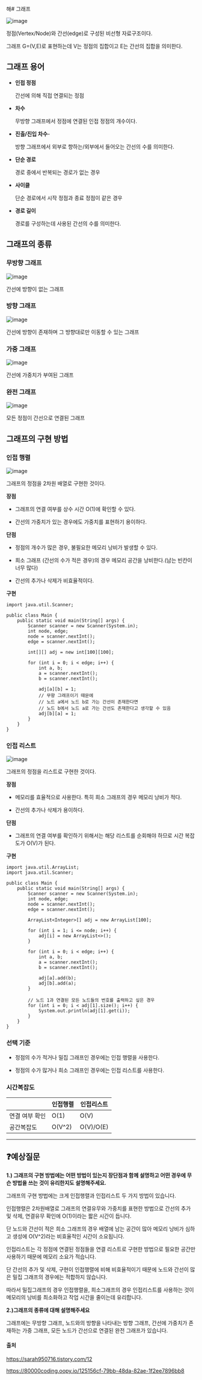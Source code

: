 해# 그래프

![image](https://github.com/dlrkdus/CS_STUDY/assets/99721126/33613237-ff01-4046-a8c1-4c8128564e2f)

정점(Vertex/Node)와 간선(edge)로 구성된 비선형 자료구조이다.

그래프 G=(V,E)로 표현하는데 V는 정점의 집합이고 E는 간선의 집합을 의미한다.

## 그래프 용어

- **인접 정점**
  
  간선에 의해 직접 연결되는 정점
  
- **차수**

  무방향 그래프에서 정점에 연결된 인접 정점의 개수이다.

- **진출/진입 차수**-

  방향 그래프에서 외부로 향하는/외부에서 들어오는 간선의 수를 의미한다.

- **단순 경로**

  경로 중에서 반복되는 경로가 없는 경우 

- **사이클**

  단순 경로에서 시작 정점과 종료 정점이 같은 경우 

- **경로 길이**

  경로를 구성하는데 사용된 간선의 수를 의미한다.


## 그래프의 종류

### 무방향 그래프

![image](https://github.com/dlrkdus/CS_STUDY/assets/99721126/3aee6545-6638-43b9-bfa4-dea0b6ded8a6)

간선에 방향이 없는 그래프

### 방향 그래프

![image](https://github.com/dlrkdus/CS_STUDY/assets/99721126/8d9fa553-c0f7-42ad-bae6-03d646449866)

간선에 방향이 존재하며 그 방향대로만 이동할 수 있는 그래프

### 가중 그래프

![image](https://github.com/dlrkdus/CS_STUDY/assets/99721126/83509c3c-4da9-4f51-9685-34ce8bbade5a)

간선에 가중치가 부여된 그래프

### 완전 그래프

![image](https://github.com/dlrkdus/CS_STUDY/assets/99721126/efab8e92-8533-404e-8368-4e3475eb9abc)

모든 정점이 간선으로 연결된 그래프

## 그래프의 구현 방법

### 인접 행렬

![image](https://github.com/dlrkdus/CS_STUDY/assets/99721126/04af5585-1700-4d92-a750-1ff878a535b6)

그래프의 정점을 2차원 배열로 구현한 것이다.

**장점**

- 그래프의 연결 여부를 상수 시간 O(1)에 확인할 수 있다.

- 간선의 가중치가 있는 경우에도 가중치를 표현하기 용이하다.

**단점**

- 정점의 개수가 많은 경우, 불필요한 메모리 낭비가 발생할 수 있다.

- 희소 그래프 (간선의 수가 적은 경우)의 경우 메모리 공간을 낭비한다.(남는 빈칸이 너무 많다)

- 간선의 추가나 삭제가 비효율적이다.

**구현**
```
import java.util.Scanner;

public class Main {
    public static void main(String[] args) {
        Scanner scanner = new Scanner(System.in);
        int node, edge;
        node = scanner.nextInt();
        edge = scanner.nextInt();

        int[][] adj = new int[100][100];

        for (int i = 0; i < edge; i++) {
            int a, b;
            a = scanner.nextInt();
            b = scanner.nextInt();

            adj[a][b] = 1;
            // 무향 그래프이기 때문에
            // 노드 a에서 노드 b로 가는 간선이 존재한다면
            // 노드 b에서 노드 a로 가는 간선도 존재한다고 생각할 수 있음
            adj[b][a] = 1;
        }
    }
}
```


### 인접 리스트

![image](https://github.com/dlrkdus/CS_STUDY/assets/99721126/c0219a19-9b04-42ee-a43a-c1d463bf8687)

그래프의 정점을 리스트로 구현한 것이다.

**장점**

- 메모리를 효율적으로 사용한다. 특히 희소 그래프의 경우 메모리 낭비가 적다.

- 간선의 추가나 삭제가 용이하다.

**단점**

- 그래프의 연결 여부를 확인하기 위해서는 해당 리스트를 순회해야 하므로 시간 복잡도가 O(V)가 된다.

**구현**
```
import java.util.ArrayList;
import java.util.Scanner;

public class Main {
    public static void main(String[] args) {
        Scanner scanner = new Scanner(System.in);
        int node, edge;
        node = scanner.nextInt();
        edge = scanner.nextInt();

        ArrayList<Integer>[] adj = new ArrayList[100];

        for (int i = 1; i <= node; i++) {
            adj[i] = new ArrayList<>();
        }

        for (int i = 0; i < edge; i++) {
            int a, b;
            a = scanner.nextInt();
            b = scanner.nextInt();

            adj[a].add(b);
            adj[b].add(a);
        }

        // 노드 1과 연결된 모든 노드들의 번호를 출력하고 싶은 경우
        for (int i = 0; i < adj[1].size(); i++) {
            System.out.println(adj[1].get(i));
        }
    }
}
```

### 선택 기준

- 정점의 수가 적거나 밀집 그래프인 경우에는 인접 행렬을 사용한다.

- 정점의 수가 많거나 희소 그래프인 경우에는 인접 리스트를 사용한다.

### 시간복잡도

||인접행렬|인접리스트|
|------|---|---|
|연결 여부 확인|O(1)|O(V)|
|공간복잡도|O(V^2)|O(V)/O(E)|

<hr>

## ❓예상질문

**1.) 그래프의 구현 방법에는 어떤 방법이 있는지 장단점과 함께 설명하고 어떤 경우에 무슨 방법을 쓰는 것이 유리한지도 설명해주세요.**

그래프의 구현 방법에는 크게 인접행렬과 인접리스트 두 가지 방법이 있습니다. 

인접행렬은 2차원배열로 그래프의 연결유무와 가중치를 표현한 방법으로 간선의 추가 및 삭제, 연결유무 확인에 O(1)이라는 짧은 시간이 듭니다. 

단 노드와 간선이 적은 희소 그래프의 경우 배열에 남는 공간이 많아 메모리 낭비가 심하고 생성에 O(V^2)라는 비효율적인 시간이 소요됩니다.

인접리스트는 각 정점에 연결된 정점들을 연결 리스트로 구현한 방법으로 필요한 공간만 사용하기 때문에 메모리 소요가 적습니다.

단 간선의 추가 및 삭제, 구현이 인접행렬에 비해 비효율적이기 때문에 노드와 간선이 많은 밀집 그래프의 경우에는 적합하지 않습니다.

따라서 밀집그래프의 경우 인접행렬을, 희소그래프의 경우 인접리스트를 사용하는 것이 메모리의 낭비를 최소화하고 작업 시간을 줄이는데 유리합니다. 


**2.)그래프의 종류에 대해 설명해주세요**

그래프에는 무방향 그래프, 노드와의 방향을 나타내는 방향 그래프, 간선에 가중치가 존재하는 가중 그래프, 모든 노드가 간선으로 연결된 완전 그래프가 있습니다. 

#### 출처
https://sarah950716.tistory.com/12

https://80000coding.oopy.io/125156cf-79bb-48da-82ae-1f2ee7896bb8










  
